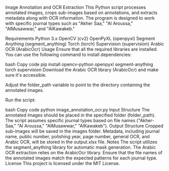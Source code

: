 Image Annotation and OCR Extraction
This Python script processes annotated images, crops sub-images based on annotations, and extracts metadata along with OCR information. The program is designed to work with specific journal types such as "Akher Saa," "Al Aroussa," "AlMusawwar," and "AlKawakeb."

Requirements
Python 3.x
OpenCV (cv2)
OpenPyXL (openpyxl)
Segment Anything (segment_anything)
Torch (torch)
Supervision (supervision)
Arabic OCR (ArabicOcr)
Usage
Ensure that all the required libraries are installed. You can use the following command to install dependencies:

bash
Copy code
pip install opencv-python openpyxl segment-anything torch supervision
Download the Arabic OCR library (ArabicOcr) and make sure it's accessible.

Adjust the folder_path variable to point to the directory containing the annotated images.

Run the script:

bash
Copy code
python image_annotation_ocr.py
Input Structure
The annotated images should be placed in the specified folder (folder_path).
The script assumes specific journal types based on file names ("Akher-Saa," "Al Aroussa," "AlMusawwar," "AlKawakeb").
Output Structure
Cropped sub-images will be saved in the images folder.
Metadata, including journal name, public number, polishing year, page number, general OCR, and Arabic OCR, will be stored in the output.xlsx file.
Notes
The script utilizes the segment_anything library for automatic mask generation.
The Arabic OCR extraction relies on the ArabicOcr library.
Ensure that the file names of the annotated images match the expected patterns for each journal type.
License
This project is licensed under the MIT License.

